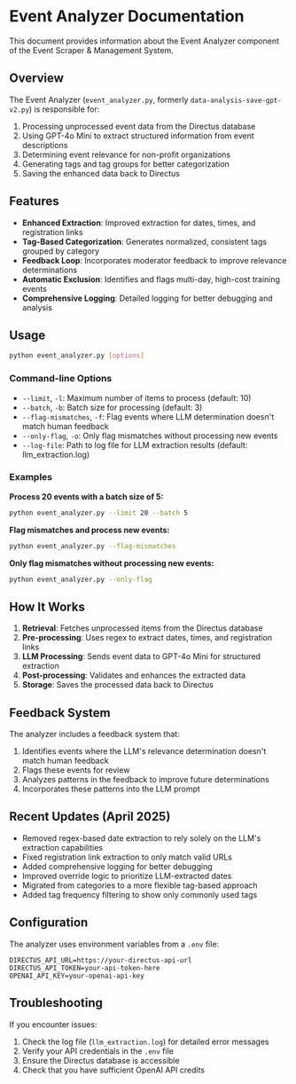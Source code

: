 # Event Analyzer Documentation

This document provides information about the Event Analyzer component of the Event Scraper & Management System.

## Overview

The Event Analyzer (`event_analyzer.py`, formerly `data-analysis-save-gpt-v2.py`) is responsible for:

1. Processing unprocessed event data from the Directus database
2. Using GPT-4o Mini to extract structured information from event descriptions
3. Determining event relevance for non-profit organizations
4. Generating tags and tag groups for better categorization
5. Saving the enhanced data back to Directus

## Features

- **Enhanced Extraction**: Improved extraction for dates, times, and registration links
- **Tag-Based Categorization**: Generates normalized, consistent tags grouped by category
- **Feedback Loop**: Incorporates moderator feedback to improve relevance determinations
- **Automatic Exclusion**: Identifies and flags multi-day, high-cost training events
- **Comprehensive Logging**: Detailed logging for better debugging and analysis

## Usage

```bash
python event_analyzer.py [options]
```

### Command-line Options

- `--limit`, `-l`: Maximum number of items to process (default: 10)
- `--batch`, `-b`: Batch size for processing (default: 3)
- `--flag-mismatches`, `-f`: Flag events where LLM determination doesn't match human feedback
- `--only-flag`, `-o`: Only flag mismatches without processing new events
- `--log-file`: Path to log file for LLM extraction results (default: llm_extraction.log)

### Examples

**Process 20 events with a batch size of 5:**
```bash
python event_analyzer.py --limit 20 --batch 5
```

**Flag mismatches and process new events:**
```bash
python event_analyzer.py --flag-mismatches
```

**Only flag mismatches without processing new events:**
```bash
python event_analyzer.py --only-flag
```

## How It Works

1. **Retrieval**: Fetches unprocessed items from the Directus database
2. **Pre-processing**: Uses regex to extract dates, times, and registration links
3. **LLM Processing**: Sends event data to GPT-4o Mini for structured extraction
4. **Post-processing**: Validates and enhances the extracted data
5. **Storage**: Saves the processed data back to Directus

## Feedback System

The analyzer includes a feedback system that:

1. Identifies events where the LLM's relevance determination doesn't match human feedback
2. Flags these events for review
3. Analyzes patterns in the feedback to improve future determinations
4. Incorporates these patterns into the LLM prompt

## Recent Updates (April 2025)

- Removed regex-based date extraction to rely solely on the LLM's extraction capabilities
- Fixed registration link extraction to only match valid URLs
- Added comprehensive logging for better debugging
- Improved override logic to prioritize LLM-extracted dates
- Migrated from categories to a more flexible tag-based approach
- Added tag frequency filtering to show only commonly used tags

## Configuration

The analyzer uses environment variables from a `.env` file:

```
DIRECTUS_API_URL=https://your-directus-api-url
DIRECTUS_API_TOKEN=your-api-token-here
OPENAI_API_KEY=your-openai-api-key
```

## Troubleshooting

If you encounter issues:

1. Check the log file (`llm_extraction.log`) for detailed error messages
2. Verify your API credentials in the `.env` file
3. Ensure the Directus database is accessible
4. Check that you have sufficient OpenAI API credits
